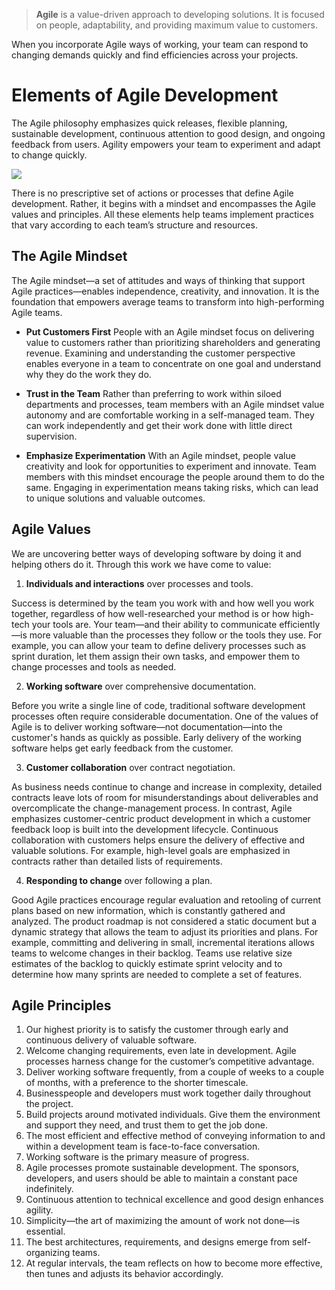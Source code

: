 
> **Agile** is a value-driven approach to developing solutions. It is focused on people, adaptability, and providing maximum value to customers.

When you incorporate Agile ways of working, your team can respond to changing demands quickly and find efficiencies across your projects.

# Elements of Agile Development

The Agile philosophy emphasizes quick releases, flexible planning, sustainable development, continuous attention to good design, and ongoing feedback from users. Agility empowers your team to experiment and adapt to change quickly.

![](https://elearn.epam.com/assets/courseware/v1/20d0d1fb71c40084a828576794f7bb6b/asset-v1:EPAM+EngX_B+0921+type@asset+block/Agile_Fundamentals_agile_main_scheme.svg)

There is no prescriptive set of actions or processes that define Agile development. Rather, it begins with a mindset and encompasses the Agile values and principles. All these elements help teams implement practices that vary according to each team’s structure and resources.

## The Agile Mindset

The Agile mindset—a set of attitudes and ways of thinking that support Agile practices—enables independence, creativity, and innovation. It is the foundation that empowers average teams to transform into high-performing Agile teams.

- **Put Customers First**
People with an Agile mindset focus on delivering value to customers rather than prioritizing shareholders and generating revenue. Examining and understanding the customer perspective enables everyone in a team to concentrate on one goal and understand why they do the work they do.

- **Trust in the Team**
Rather than preferring to work within siloed departments and processes, team members with an Agile mindset value autonomy and are comfortable working in a self-managed team. They can work independently and get their work done with little direct supervision.

- **Emphasize Experimentation**
With an Agile mindset, people value creativity and look for opportunities to experiment and innovate. Team members with this mindset encourage the people around them to do the same. Engaging in experimentation means taking risks, which can lead to unique solutions and valuable outcomes.

## Agile Values

We are uncovering better ways of developing software by doing it and helping others do it. Through this work we have come to value:

1.  **Individuals and interactions** over processes and tools.

Success is determined by the team you work with and how well you work together, regardless of how well-researched your method is or how high-tech your tools are. Your team—and their ability to communicate efficiently—is more valuable than the processes they follow or the tools they use. For example, you can allow your team to define delivery processes such as sprint duration, let them assign their own tasks, and empower them to change processes and tools as needed.

2.  **Working software** over comprehensive documentation.

Before you write a single line of code, traditional software development processes often require considerable documentation. One of the values of Agile is to deliver working software—not documentation—into the customer's hands as quickly as possible. Early delivery of the working software helps get early feedback from the customer.

3.  **Customer collaboration** over contract negotiation.

As business needs continue to change and increase in complexity, detailed contracts leave lots of room for misunderstandings about deliverables and overcomplicate the change-management process. In contrast, Agile emphasizes customer-centric product development in which a customer feedback loop is built into the development lifecycle. Continuous collaboration with customers helps ensure the delivery of effective and valuable solutions. For example, high-level goals are emphasized in contracts rather than detailed lists of requirements.

4.  **Responding to change** over following a plan.

Good Agile practices encourage regular evaluation and retooling of current plans based on new information, which is constantly gathered and analyzed. The product roadmap is not considered a static document but a dynamic strategy that allows the team to adjust its priorities and plans. For example, committing and delivering in small, incremental iterations allows teams to welcome changes in their backlog. Teams use relative size estimates of the backlog to quickly estimate sprint velocity and to determine how many sprints are needed to complete a set of features.

## Agile Principles

1.  Our highest priority is to satisfy the customer through early and continuous delivery of valuable software.
2.  Welcome changing requirements, even late in development. Agile processes harness change for the customer’s competitive advantage.
3.  Deliver working software frequently, from a couple of weeks to a couple of months, with a preference to the shorter timescale.
4.  Businesspeople and developers must work together daily throughout the project.
5.  Build projects around motivated individuals. Give them the environment and support they need, and trust them to get the job done.
6.  The most efficient and effective method of conveying information to and within a development team is face-to-face conversation.
7.  Working software is the primary measure of progress.
8.  Agile processes promote sustainable development. The sponsors, developers, and users should be able to maintain a constant pace indefinitely.
9.  Continuous attention to technical excellence and good design enhances agility.
10.  Simplicity—the art of maximizing the amount of work not done—is essential.
11.  The best architectures, requirements, and designs emerge from self-organizing teams.
12.  At regular intervals, the team reflects on how to become more effective, then tunes and adjusts its behavior accordingly.
